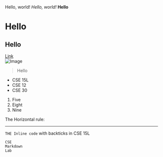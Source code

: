 Hello, world!
*Hello, world!*
**Hello**	
# Hello
## Hello
[Link](https://ucsd-cse15l-w23.github.io/week/week1/)	
![Image](http://url/a.png)
> Hello

* CSE 15L
* CSE 12
* CSE 30

1. Five
2. Eight
3. Nine

The Horizontal rule:

---

`THE Inline code` with backticks in CSE 15L

```
CSE
Markdown
Lab 
```
